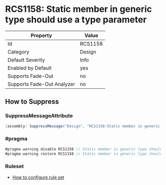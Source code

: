 # RCS1158: Static member in generic type should use a type parameter

Property | Value
--- | ---
Id|RCS1158
Category|Design
Default Severity|Info
Enabled by Default|yes
Supports Fade\-Out|no
Supports Fade\-Out Analyzer|no

## How to Suppress

### SuppressMessageAttribute

```csharp
[assembly: SuppressMessage("Design", "RCS1158:Static member in generic type should use a type parameter.", Justification = "<Pending>")]
```

### \#pragma

```csharp
#pragma warning disable RCS1158 // Static member in generic type should use a type parameter.
#pragma warning restore RCS1158 // Static member in generic type should use a type parameter.
```

### Ruleset

* [How to configure rule set](../HowToConfigureAnalyzers.md)
